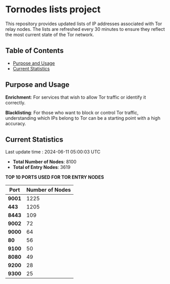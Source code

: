 # Tornodes lists project

This repository provides updated lists of IP addresses associated with Tor relay nodes. The lists are refreshed every 30 minutes to ensure they reflect the most current state of the Tor network.

## Table of Contents

- [Purpose and Usage](#purpose-and-usage)
- [Current Statistics](#current-statistics)


## Purpose and Usage

**Enrichment**: For services that wish to allow Tor traffic or identify it correctly.

**Blacklisting**: For those who want to block or control Tor traffic, understanding which IPs belong to Tor can be a starting point with a high accuracy.

## Current Statistics

Last update time : 2024-06-11 05:00:03 UTC

- **Total Number of Nodes**: 8100
- **Total of Entry Nodes**: 3619

**TOP 10 PORTS USED FOR TOR ENTRY NODES**

| **Port** | **Number of Nodes** |
|------|-----------------|
| **9001**   | 1225  |
| **443**   | 1205  |
| **8443**   | 109  |
| **9002**   | 72  |
| **9000**   | 64  |
| **80**   | 56  |
| **9100**   | 50  |
| **8080**   | 49  |
| **9200**   | 28  |
| **9300**   | 25  |

